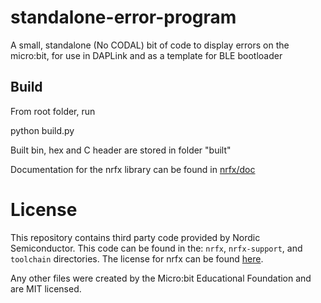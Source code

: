 # standalone-error-program
A small, standalone (No CODAL) bit of code to display errors on the micro:bit, for use in DAPLink and as a template for BLE bootloader

## Build

From root folder, run

python build.py

Built bin, hex and C header are stored in folder "built"

Documentation for the nrfx library can be found in [nrfx/doc](https://github.com/microbit-foundation/standalone-error-program/tree/master/nrfx/doc)

# License

This repository contains third party code provided by Nordic Semiconductor. This code can be found in the: `nrfx`, `nrfx-support`, and `toolchain` directories.
The license for nrfx can be found [here](nrfx/LICENSE).

Any other files were created by the Micro:bit Educational Foundation and are MIT licensed.
